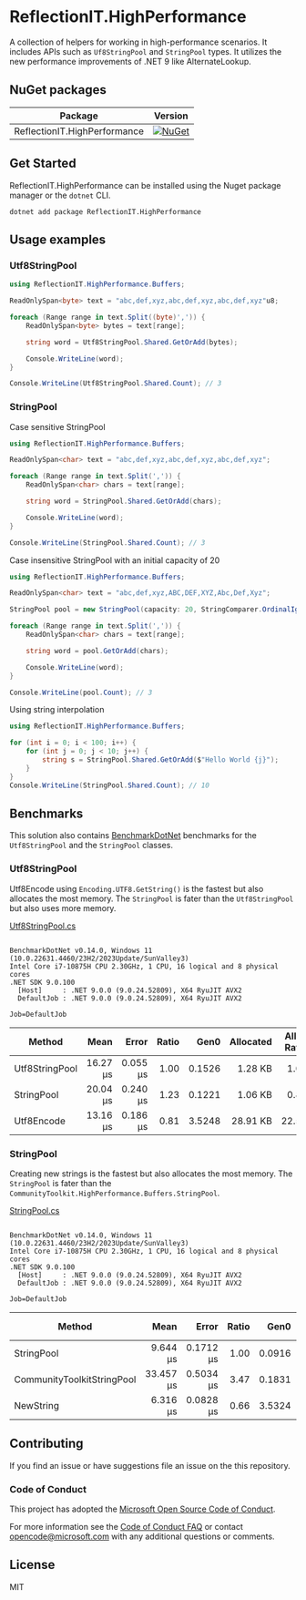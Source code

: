 ﻿# ReflectionIT.HighPerformance

A collection of helpers for working in high-performance scenarios. 
It includes APIs such as ``Uf8StringPool`` and ``StringPool`` types. 
It utilizes the new performance improvements of .NET 9 like AlternateLookup.

## NuGet packages

| Package | Version |
| ------ | ------ |
| ReflectionIT.HighPerformance | [![NuGet](https://img.shields.io/nuget/v/ReflectionIT.HighPerformance)](https://www.nuget.org/packages/ReflectionIT.HighPerformance/) |    

## Get Started

ReflectionIT.HighPerformance can be installed using the Nuget package manager or the `dotnet` CLI.

```
dotnet add package ReflectionIT.HighPerformance
```

## Usage examples

### Utf8StringPool

```cs
using ReflectionIT.HighPerformance.Buffers;

ReadOnlySpan<byte> text = "abc,def,xyz,abc,def,xyz,abc,def,xyz"u8;

foreach (Range range in text.Split((byte)',')) {
    ReadOnlySpan<byte> bytes = text[range];

    string word = Utf8StringPool.Shared.GetOrAdd(bytes);

    Console.WriteLine(word);
}

Console.WriteLine(Utf8StringPool.Shared.Count); // 3
```

### StringPool

Case sensitive StringPool

```cs
using ReflectionIT.HighPerformance.Buffers;

ReadOnlySpan<char> text = "abc,def,xyz,abc,def,xyz,abc,def,xyz";

foreach (Range range in text.Split(',')) {
    ReadOnlySpan<char> chars = text[range];

    string word = StringPool.Shared.GetOrAdd(chars);

    Console.WriteLine(word);
}

Console.WriteLine(StringPool.Shared.Count); // 3
```

Case insensitive StringPool with an initial capacity of 20

```cs
using ReflectionIT.HighPerformance.Buffers;

ReadOnlySpan<char> text = "abc,def,xyz,ABC,DEF,XYZ,Abc,Def,Xyz";

StringPool pool = new StringPool(capacity: 20, StringComparer.OrdinalIgnoreCase);

foreach (Range range in text.Split(',')) {
    ReadOnlySpan<char> chars = text[range];

    string word = pool.GetOrAdd(chars);

    Console.WriteLine(word);
}

Console.WriteLine(pool.Count); // 3
```


Using string interpolation

```cs
using ReflectionIT.HighPerformance.Buffers;

for (int i = 0; i < 100; i++) {
    for (int j = 0; j < 10; j++) {
        string s = StringPool.Shared.GetOrAdd($"Hello World {j}");
    }
}
Console.WriteLine(StringPool.Shared.Count); // 10
```

## Benchmarks

This solution also contains [BenchmarkDotNet](https://github.com/dotnet/BenchmarkDotNet) benchmarks for the ``Utf8StringPool`` and the ``StringPool`` classes.

### Utf8StringPool

Utf8Encode using ``Encoding.UTF8.GetString()`` is the fastest but also allocates the most memory. 
The ``StringPool`` is fater than the ``Utf8StringPool`` but also uses more memory.

[Utf8StringPool.cs](https://github.com/sonnemaf/ReflectionIT.HighPerformance/blob/master/ReflectionIT.HighPerformance.Benchmarks/UtfStringPoolBM.cs)

```

BenchmarkDotNet v0.14.0, Windows 11 (10.0.22631.4460/23H2/2023Update/SunValley3)
Intel Core i7-10875H CPU 2.30GHz, 1 CPU, 16 logical and 8 physical cores
.NET SDK 9.0.100
  [Host]     : .NET 9.0.0 (9.0.24.52809), X64 RyuJIT AVX2
  DefaultJob : .NET 9.0.0 (9.0.24.52809), X64 RyuJIT AVX2

Job=DefaultJob  

```
| Method         | Mean     | Error    | Ratio | Gen0   | Allocated | Alloc Ratio |
|--------------- |---------:|---------:|------:|-------:|----------:|------------:|
| Utf8StringPool | 16.27 μs | 0.055 μs |  1.00 | 0.1526 |   1.28 KB |        1.00 |
| StringPool     | 20.04 μs | 0.240 μs |  1.23 | 0.1221 |   1.06 KB |        0.83 |
| Utf8Encode     | 13.16 μs | 0.186 μs |  0.81 | 3.5248 |  28.91 KB |       22.56 |


### StringPool

Creating new strings is the fastest but also allocates the most memory. 
The ``StringPool`` is fater than the ``CommunityToolkit.HighPerformance.Buffers.StringPool``.


[StringPool.cs](https://github.com/sonnemaf/ReflectionIT.HighPerformance/blob/master/ReflectionIT.HighPerformance.Benchmarks/StringPoolBM.cs)

```

BenchmarkDotNet v0.14.0, Windows 11 (10.0.22631.4460/23H2/2023Update/SunValley3)
Intel Core i7-10875H CPU 2.30GHz, 1 CPU, 16 logical and 8 physical cores
.NET SDK 9.0.100
  [Host]     : .NET 9.0.0 (9.0.24.52809), X64 RyuJIT AVX2
  DefaultJob : .NET 9.0.0 (9.0.24.52809), X64 RyuJIT AVX2

Job=DefaultJob  

```
| Method                     | Mean      | Error     | Ratio | Gen0   | Allocated | Alloc Ratio |
|--------------------------- |----------:|----------:|------:|-------:|----------:|------------:|
| StringPool                 |  9.644 μs | 0.1712 μs |  1.00 | 0.0916 |     872 B |        1.00 |
| CommunityToolkitStringPool | 33.457 μs | 0.5034 μs |  3.47 | 0.1831 |    1920 B |        2.20 |
| NewString                  |  6.316 μs | 0.0828 μs |  0.66 | 3.5324 |   29600 B |       33.94 |

## Contributing

If you find an issue or have suggestions file an issue on the this repository.

### Code of Conduct

This project has adopted the [Microsoft Open Source Code of Conduct](https://opensource.microsoft.com/codeofconduct/).

For more information see the [Code of Conduct FAQ](https://opensource.microsoft.com/codeofconduct/faq/) or
contact [opencode@microsoft.com](mailto:opencode@microsoft.com) with any additional questions or comments.

## License

MIT